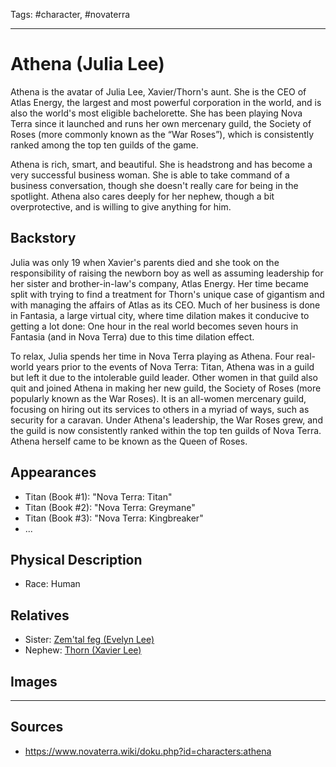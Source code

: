 Tags: #character, #novaterra

---
# Athena (Julia Lee)

Athena is the avatar of Julia Lee, Xavier/Thorn's aunt. She is the CEO of Atlas Energy, the largest and most powerful corporation in the world, and is also the world's most eligible bachelorette. She has been playing Nova Terra since it launched and runs her own mercenary guild, the Society of Roses (more commonly known as the “War Roses”), which is consistently ranked among the top ten guilds of the game.

Athena is rich, smart, and beautiful. She is headstrong and has become a very successful business woman. She is able to take command of a business conversation, though she doesn't really care for being in the spotlight. Athena also cares deeply for her nephew, though a bit overprotective, and is willing to give anything for him.

## Backstory

Julia was only 19 when Xavier's parents died and she took on the responsibility of raising the newborn boy as well as assuming leadership for her sister and brother-in-law's company, Atlas Energy. Her time became split with trying to find a treatment for Thorn's unique case of gigantism and with managing the affairs of Atlas as its CEO. Much of her business is done in Fantasia, a large virtual city, where time dilation makes it conducive to getting a lot done: One hour in the real world becomes seven hours in Fantasia (and in Nova Terra) due to this time dilation effect.

To relax, Julia spends her time in Nova Terra playing as Athena. Four real-world years prior to the events of Nova Terra: Titan, Athena was in a guild but left it due to the intolerable guild leader. Other women in that guild also quit and joined Athena in making her new guild, the Society of Roses (more popularly known as the War Roses). It is an all-women mercenary guild, focusing on hiring out its services to others in a myriad of ways, such as security for a caravan. Under Athena's leadership, the War Roses grew, and the guild is now consistently ranked within the top ten guilds of Nova Terra. Athena herself came to be known as the Queen of Roses.

## Appearances

- Titan (Book #1): "Nova Terra: Titan"
- Titan (Book #2): "Nova Terra: Greymane"
- Titan (Book #3): "Nova Terra: Kingbreaker"
- ...

## Physical Description

- Race: Human

## Relatives

- Sister: [Zem'tal feg (Evelyn Lee)](Zem'tal_feg.md)
- Nephew: [Thorn (Xavier Lee)](Thorn.md)

## Images

---
## Sources
- https://www.novaterra.wiki/doku.php?id=characters:athena
